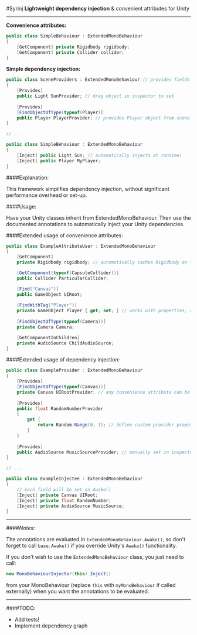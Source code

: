 #Syrinj
**Lightweight dependency injection** & convenient attributes for Unity

---

**Convenience attributes:**
```csharp
public class SimpleBehaviour : ExtendedMonoBehaviour
{
    [GetComponent] private Rigidbody rigidbody;
    [GetComponent] private Collider collider;
}
```

**Simple dependency injection:**
```csharp
public class SceneProviders : ExtendedMonoBehaviour // provides fields for dependency injection
{
    [Provides] 
    public Light SunProvider; // drag object in inspector to set
    
    [Provides]
    [FindObjectOfType(typeof(Player)]
    public Player PlayerProvider; // provides Player object from scene
}

// ...

public class SimpleBehaviour : ExtendedMonoBehaviour
{
    [Inject] public Light Sun; // automatically injects at runtime!
    [Inject] public Player MyPlayer;
}
```

####Explanation:

This framework simplifies dependency injection, without significant performance overhead or set-up. 

####Usage:

Have your Unity classes inherit from ExtendedMonoBehaviour. Then use the documented annotations to automatically inject your Unity dependencies.

####Extended usage of convenience attributes:

```csharp
public class ExampleAttributeUser : ExtendedMonoBehaviour
{
    [GetComponent] 
    private Rigidbody rigidbody; // automatically caches Rigidbody on this object

    [GetComponent(typeof(CapsuleCollider))]
    public Collider ParticularCollider;

    [Find("Canvas")]
    public GameObject UIRoot;
    
    [FindWithTag("Player")]
    private GameObject Player { get; set; } // works with properties, as long as they can be set
    
    [FindObjectOfType(typeof(Camera))]
    private Camera Camera;

    [GetComponentInChildren]
    private AudioSource ChildAudioSource;
}
```

####Extended usage of dependency injection:
```csharp
public class ExampleProvider : ExtendedMonoBehaviour
{
    [Provides]
    [FindObjectOfType(typeof(Canvas))]
    private Canvas UIRootProvider; // any convenience attribute can be combined with "Provides"
    
    [Provides]
    public float RandomNumberProvider 
    {
        get {
            return Random.Range(0, 1); // define custom provider properties, this will evaluate each injection
        }
    }
    
    [Provides]
    public AudioSource MusicSourceProvider; // manually set in inspector
}

// ...

public class ExampleInjectee : ExtendedMonoBehaviour
{
    // each field will be set on Awake()
    [Inject] private Canvas UIRoot;
    [Inject] private float RandomNumber;
    [Inject] private AudioSource MusicSource;
}
```

---
####*Notes:*

The annotations are evaluated in `ExtendedMonoBehaviour.Awake()`, so don't forget to call `base.Awake()` if you override Unity's `Awake()` functionality.

If you don't wish to use the `ExtendedMonoBehaviour` class, you just need to call: 

```csharp 
new MonoBehaviourInjector(this).Inject()
```

from your MonoBehaviour (replace `this` with `myMonoBehaviour` if called externally) when you want the annotations to be evaluated.

---

####TODO:
* Add tests!
* Implement dependency graph
